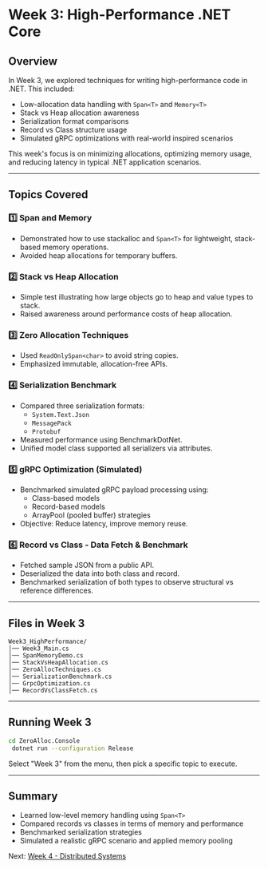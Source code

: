 # Week 3: High-Performance .NET Core

## Overview
In Week 3, we explored techniques for writing high-performance code in .NET. This included:
- Low-allocation data handling with `Span<T>` and `Memory<T>`
- Stack vs Heap allocation awareness
- Serialization format comparisons
- Record vs Class structure usage
- Simulated gRPC optimizations with real-world inspired scenarios

This week's focus is on minimizing allocations, optimizing memory usage, and reducing latency in typical .NET application scenarios.

---

## Topics Covered

### **1️⃣ Span<T> and Memory<T>**
- Demonstrated how to use stackalloc and `Span<T>` for lightweight, stack-based memory operations.
- Avoided heap allocations for temporary buffers.

### **2️⃣ Stack vs Heap Allocation**
- Simple test illustrating how large objects go to heap and value types to stack.
- Raised awareness around performance costs of heap allocation.

### **3️⃣ Zero Allocation Techniques**
- Used `ReadOnlySpan<char>` to avoid string copies.
- Emphasized immutable, allocation-free APIs.

### **4️⃣ Serialization Benchmark**
- Compared three serialization formats:
    - `System.Text.Json`
    - `MessagePack`
    - `Protobuf`
- Measured performance using BenchmarkDotNet.
- Unified model class supported all serializers via attributes.

### **5️⃣ gRPC Optimization (Simulated)**
- Benchmarked simulated gRPC payload processing using:
    - Class-based models
    - Record-based models
    - ArrayPool (pooled buffer) strategies
- Objective: Reduce latency, improve memory reuse.

### **6️⃣ Record vs Class - Data Fetch & Benchmark**
- Fetched sample JSON from a public API.
- Deserialized the data into both class and record.
- Benchmarked serialization of both types to observe structural vs reference differences.

---

## Files in Week 3
```
Week3_HighPerformance/
│── Week3_Main.cs
│── SpanMemoryDemo.cs
│── StackVsHeapAllocation.cs
│── ZeroAllocTechniques.cs
│── SerializationBenchmark.cs
│── GrpcOptimization.cs
│── RecordVsClassFetch.cs
```

---

## Running Week 3
```bash
cd ZeroAlloc.Console
 dotnet run --configuration Release
``` 
Select "Week 3" from the menu, then pick a specific topic to execute.

---

## Summary
- Learned low-level memory handling using `Span<T>`
- Compared records vs classes in terms of memory and performance
- Benchmarked serialization strategies
- Simulated a realistic gRPC scenario and applied memory pooling

Next: [Week 4 - Distributed Systems](../docs/Week4_README.md)